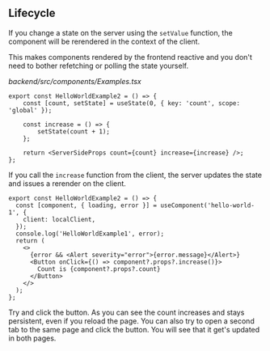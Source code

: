 ## Lifecycle

If you change a state on the server using the `setValue` function, the component will be rerendered in the context of the client.

This makes components rendered by the frontend reactive and you don't need to bother refetching or polling the state yourself.

*backend/src/components/Examples.tsx*
```tsx
export const HelloWorldExample2 = () => {
    const [count, setState] = useState(0, { key: 'count', scope: 'global' });

    const increase = () => {
        setState(count + 1);
    };

    return <ServerSideProps count={count} increase={increase} />;
};
```

If you call the `increase` function from the client, the server updates the state and issues a rerender on the client.

```tsx
export const HelloWorldExample2 = () => {
  const [component, { loading, error }] = useComponent('hello-world-1', {
    client: localClient,
  });
  console.log('HelloWorldExample1', error);
  return (
    <>
      {error && <Alert severity="error">{error.message}</Alert>}
      <Button onClick={() => component?.props?.increase()}>
        Count is {component?.props?.count}
      </Button>
    </>
  );
};
```

Try and click the button. As you can see the count increases and stays persistent, even if you reload the page. You can also try to open a second tab to the same page and click the button. You will see that it get's updated in both pages.
